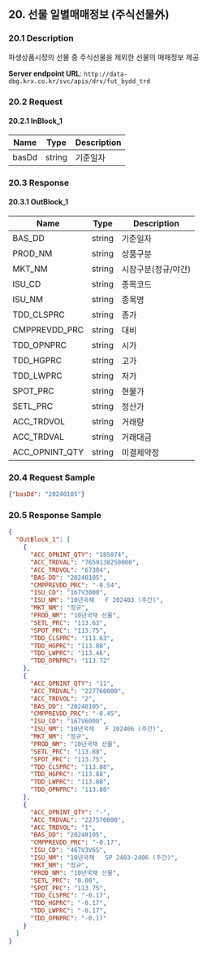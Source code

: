 ## 20. 선물 일별매매정보 (주식선물外)

### 20.1 Description
파생상품시장의 선물 중 주식선물을 제외한 선물의 매매정보 제공

**Server endpoint URL**: `http://data-dbg.krx.co.kr/svc/apis/drv/fut_bydd_trd`

### 20.2 Request

#### 20.2.1 InBlock_1
| Name   | Type   | Description |
|--------|--------|-------------|
| basDd  | string | 기준일자    |

### 20.3 Response

#### 20.3.1 OutBlock_1
| Name            | Type   | Description      |
|-----------------|--------|------------------|
| BAS_DD          | string | 기준일자         |
| PROD_NM         | string | 상품구분         |
| MKT_NM          | string | 시장구분(정규/야간) |
| ISU_CD          | string | 종목코드         |
| ISU_NM          | string | 종목명           |
| TDD_CLSPRC      | string | 종가             |
| CMPPREVDD_PRC   | string | 대비             |
| TDD_OPNPRC      | string | 시가             |
| TDD_HGPRC       | string | 고가             |
| TDD_LWPRC       | string | 저가             |
| SPOT_PRC        | string | 현물가           |
| SETL_PRC        | string | 정산가           |
| ACC_TRDVOL      | string | 거래량           |
| ACC_TRDVAL      | string | 거래대금         |
| ACC_OPNINT_QTY  | string | 미결제약정       |

### 20.4 Request Sample
```json
{"basDd": "20240105"}
```

### 20.5 Response Sample
```json
{
  "OutBlock_1": [
    {
      "ACC_OPNINT_QTY": "185074",
      "ACC_TRDVAL": "7659138250000",
      "ACC_TRDVOL": "67384",
      "BAS_DD": "20240105",
      "CMPPREVDD_PRC": "-0.54",
      "ISU_CD": "167V3000",
      "ISU_NM": "10년국채   F 202403 (주간)",
      "MKT_NM": "정규",
      "PROD_NM": "10년국채 선물",
      "SETL_PRC": "113.63",
      "SPOT_PRC": "113.75",
      "TDD_CLSPRC": "113.63",
      "TDD_HGPRC": "113.88",
      "TDD_LWPRC": "113.46",
      "TDD_OPNPRC": "113.72"
    },
    {
      "ACC_OPNINT_QTY": "11",
      "ACC_TRDVAL": "227760000",
      "ACC_TRDVOL": "2",
      "BAS_DD": "20240105",
      "CMPPREVDD_PRC": "-0.45",
      "ISU_CD": "167V6000",
      "ISU_NM": "10년국채   F 202406 (주간)",
      "MKT_NM": "정규",
      "PROD_NM": "10년국채 선물",
      "SETL_PRC": "113.88",
      "SPOT_PRC": "113.75",
      "TDD_CLSPRC": "113.88",
      "TDD_HGPRC": "113.88",
      "TDD_LWPRC": "113.88",
      "TDD_OPNPRC": "113.88"
    },
    {
      "ACC_OPNINT_QTY": "-",
      "ACC_TRDVAL": "227570000",
      "ACC_TRDVOL": "1",
      "BAS_DD": "20240105",
      "CMPPREVDD_PRC": "-0.17",
      "ISU_CD": "467V3V6S",
      "ISU_NM": "10년국채   SP 2403-2406 (주간)",
      "MKT_NM": "정규",
      "PROD_NM": "10년국채 선물",
      "SETL_PRC": "0.00",
      "SPOT_PRC": "113.75",
      "TDD_CLSPRC": "-0.17",
      "TDD_HGPRC": "-0.17",
      "TDD_LWPRC": "-0.17",
      "TDD_OPNPRC": "-0.17"
    }
  ]
}
```
